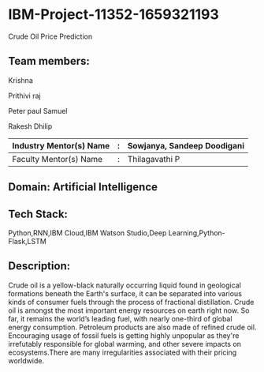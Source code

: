 # IBM-Project-11352-1659321193
Crude Oil Price Prediction

## Team members:

Krishna

Prithivi raj

Peter paul Samuel

Rakesh Dhilip

| Industry Mentor(s) Name | : | Sowjanya, Sandeep Doodigani |
| ----------------------- | - | --------------------------- |
| Faculty Mentor(s) Name  | : | Thilagavathi P              |

## Domain: Artificial Intelligence

## Tech Stack:

Python,RNN,IBM Cloud,IBM Watson Studio,Deep Learning,Python-Flask,LSTM

## Description:

Crude oil is a yellow-black naturally occurring liquid found in geological formations beneath the Earth's surface, it
can be separated into various kinds of consumer fuels through the process of fractional distillation.
Crude oil is amongst the most important energy resources on earth right now. So far, it remains the world’s leading fuel, with
nearly one-third of global energy consumption. Petroleum products are also made of refined crude oil.
Encouraging usage of fossil fuels is getting highly unpopular as they're irrefutably responsible for global warming, and other
severe impacts on ecosystems.There are many irregularities associated with their pricing worldwide.